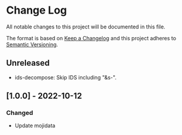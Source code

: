 # Change Log

All notable changes to this project will be documented in this file.

The format is based on [Keep a Changelog](http://keepachangelog.com/)
and this project adheres to [Semantic Versioning](http://semver.org/).

## Unreleased

- ids-decompose: Skip IDS including "&s-".

## [1.0.0] - 2022-10-12
### Changed
- Update mojidata
